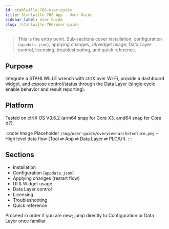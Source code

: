 ```yaml
---
id: stahlwille-766-user-guide
title: Stahlwille 766 App - User Guide
sidebar_label: User Guide
slug: /stahlwille-766/user-guide
---
```


> This is the entry point. Sub‑sections cover installation, configuration (`appdata.json`), applying changes, UI/widget usage, Data Layer control, licensing, troubleshooting, and quick reference.

## Purpose
Integrate a STAHLWILLE wrench with ctrlX over Wi‑Fi, provide a dashboard widget, and expose control/status through the Data Layer (single‑cycle enable behavior and result reporting).

## Platform
Tested on ctrlX OS V3.6.2 (arm64 snap for Core X3, amd64 snap for Core X7).

:::note Image Placeholder
`/img/user-guide/overview-architecture.png` – High level data flow (Tool ⇄ App ⇄ Data Layer ⇄ PLC/UI).
:::

## Sections
- Installation
- Configuration (`appdata.json`)
- Applying changes (restart flow)
- UI & Widget usage
- Data Layer control
- Licensing
- Troubleshooting
- Quick reference

Proceed in order if you are new; jump directly to Configuration or Data Layer once familiar.
